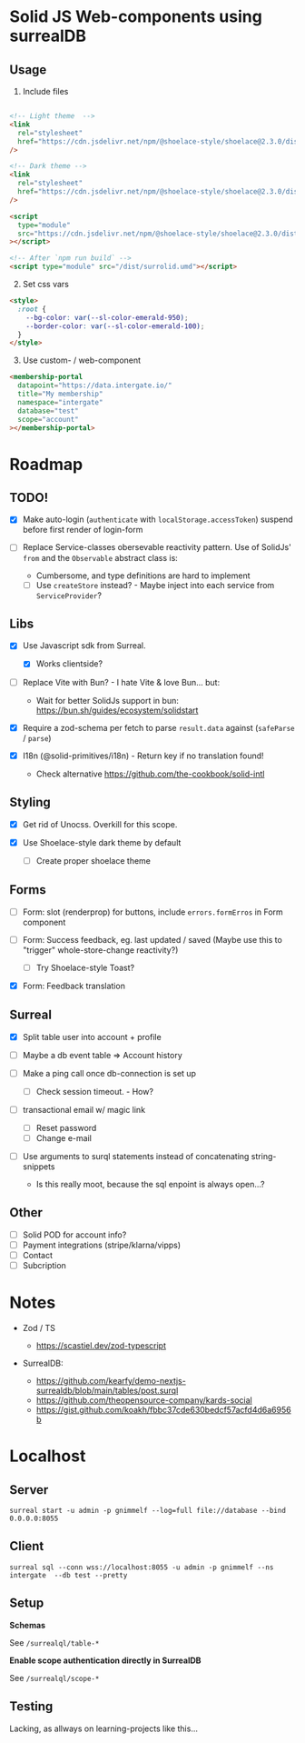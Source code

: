 # Solid JS Web-components using surrealDB

## Usage

1. Include files

```html

<!-- Light theme  -->
<link
  rel="stylesheet"
  href="https://cdn.jsdelivr.net/npm/@shoelace-style/shoelace@2.3.0/dist/themes/light.css"
/>

<!-- Dark theme -->
<link
  rel="stylesheet"
  href="https://cdn.jsdelivr.net/npm/@shoelace-style/shoelace@2.3.0/dist/themes/dark.css"
/>

<script
  type="module"
  src="https://cdn.jsdelivr.net/npm/@shoelace-style/shoelace@2.3.0/dist/shoelace.js"
></script>

<!-- After `npm run build` -->
<script type="module" src="/dist/surrolid.umd"></script>
```
2. Set css vars

```html
<style>
  :root {
    --bg-color: var(--sl-color-emerald-950);
    --border-color: var(--sl-color-emerald-100);
  }
</style>
```

3. Use custom- / web-component

```html
<membership-portal
  datapoint="https://data.intergate.io/"
  title="My membership"
  namespace="intergate"
  database="test"
  scope="account"
></membership-portal>
```

# Roadmap

## TODO!

- [x] Make auto-login (`authenticate` with `localStorage.accessToken`) suspend before first render of login-form

- [ ] Replace Service-classes obersevable reactivity pattern. Use of SolidJs' `from` and the `Observable` abstract class is:

  -  Cumbersome, and type definitions are hard to implement

  - [ ] Use `createStore` instead? - Maybe inject into each service from `ServiceProvider`?

## Libs

- [x] Use Javascript sdk from Surreal.

  - [x] Works clientside?

- [ ] Replace Vite with Bun? - I hate Vite & love Bun... but:

  - Wait for better SolidJs support in bun: https://bun.sh/guides/ecosystem/solidstart

- [x] Require a zod-schema per fetch to parse `result.data` against (`safeParse` / `parse`)

- [x] I18n (@solid-primitives/i18n) - Return key if no translation found!

  - Check alternative https://github.com/the-cookbook/solid-intl


## Styling

- [x] Get rid of Unocss. Overkill for this scope.


- [x] Use Shoelace-style dark theme by default

  - [ ] Create proper shoelace theme

## Forms

- [ ] Form: slot (renderprop) for buttons, include `errors.formErros` in Form component

- [ ] Form: Success feedback, eg. last updated / saved (Maybe use this to "trigger" whole-store-change reactivity?)

  - [ ] Try Shoelace-style Toast?

- [x] Form: Feedback translation


## Surreal

- [x] Split table user into account + profile

- [ ] Maybe a db event table => Account history

- [ ] Make a ping call once db-connection is set up

  - [ ] Check session timeout. - How?

- [ ] transactional email w/ magic link

  -[ ] Reset password
  -[ ] Change e-mail

- [ ] Use arguments to surql statements instead of concatenating string-snippets

  - Is this really moot, because the sql enpoint is always open...?

## Other

- [ ] Solid POD for account info?
- [ ] Payment integrations (stripe/klarna/vipps)
- [ ] Contact
- [ ] Subcription

# Notes

- Zod / TS

  - https://scastiel.dev/zod-typescript

- SurrealDB:

  - https://github.com/kearfy/demo-nextjs-surrealdb/blob/main/tables/post.surql
  - https://github.com/theopensource-company/kards-social
  - https://gist.github.com/koakh/fbbc37cde630bedcf57acfd4d6a6956b

# Localhost

## Server

```
surreal start -u admin -p gnimmelf --log=full file://database --bind 0.0.0.0:8055
```

## Client

```
surreal sql --conn wss://localhost:8055 -u admin -p gnimmelf --ns intergate  --db test --pretty
```

## Setup

**Schemas**

See `/surrealql/table-*`

**Enable scope authentication directly in SurrealDB**

See `/surrealql/scope-*`

## Testing

Lacking, as allways on learning-projects like this...